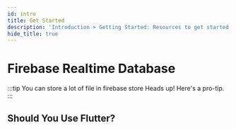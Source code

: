 ```yaml
---
id: intro
title: Get Started
description: 'Introduction > Getting Started: Resources to get started learning and using Redux'
hide_title: true
---
```


# Firebase Realtime Database

:::tip You can store a lot of file in firebase store
Heads up! Here's a pro-tip.
:::

## Should You Use Flutter?

